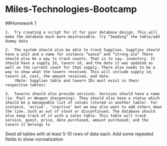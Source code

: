 # Miles-Technologies-Bootcamp
##Homework 1

	1.	Try creating a script for it for your database design. This will make the database much more maintainable. Try “Seeding” the table/add dummy data 

	2.	The system should also be able to track Supplies. Supplies should have a unit and a name for instance “ounce” and “strong ale” There should also be a way to track counts. That is to say- inventory. It should have a supply Id, tavern id, and the date it was updated as well as the current count for that supply. There also needs to be a way to show what the tavern received. This will include supply id, tavern id, cost, the amount received, and date. 
		(Note: Supplies table and tavern IDs must exist in their respective tables)

	3.	Taverns should also provide services. Services should have a name (ie. Pool or Weapon sharpening). They should also have a status which should be a manageable list of values (stored in another table). For instance, ‘active’, ‘inactive’ but we may also want to add others down the line. Such as out of stock or discontinued. The database should also keep track of it with a sales table. This table will track service, guest, price, date purchased, amount purchased, and the tavern it belongs to 

Seed all tables with at least 5-10 rows of data each. Add some repeated fields to show normalization
